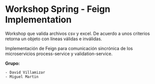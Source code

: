 # Workshop Spring - Feign Implementation
Workshop que valida archivos csv y excel. De acuerdo a unos criterios retorna un objeto con líneas válidas e inválidas.

Implementación de Feign para comunicación sincrónica de los microservicios process-service y validation-service.

**Grupo:**
```
- David Villamizar
- Miguel Martin
```
